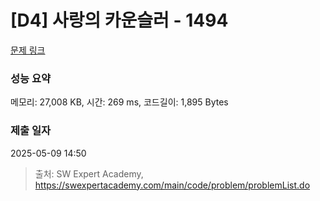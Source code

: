 # [D4] 사랑의 카운슬러 - 1494 

[문제 링크](https://swexpertacademy.com/main/code/problem/problemDetail.do?contestProbId=AV2b_WPaAEIBBASw) 

### 성능 요약

메모리: 27,008 KB, 시간: 269 ms, 코드길이: 1,895 Bytes

### 제출 일자

2025-05-09 14:50



> 출처: SW Expert Academy, https://swexpertacademy.com/main/code/problem/problemList.do